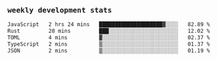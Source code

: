 <samp>
    <h3>weekly development stats</h3>
<!--START_SECTION:waka-->

```txt
JavaScript   2 hrs 24 mins   ████████████████████▓░░░░   82.89 %
Rust         20 mins         ███░░░░░░░░░░░░░░░░░░░░░░   12.02 %
TOML         4 mins          ▓░░░░░░░░░░░░░░░░░░░░░░░░   02.37 %
TypeScript   2 mins          ▒░░░░░░░░░░░░░░░░░░░░░░░░   01.37 %
JSON         2 mins          ▒░░░░░░░░░░░░░░░░░░░░░░░░   01.19 %
```

<!--END_SECTION:waka-->
</samp>
